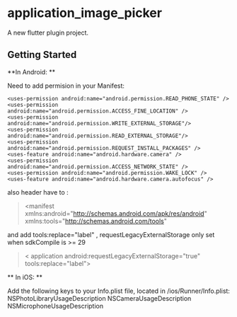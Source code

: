 # application_image_picker

A new flutter plugin project.

## Getting Started

**In Android: **

Need to add permision in your Manifest:
  >  <uses-permission android:name="android.permission.INTERNET" />
  >  <uses-permission android:name="android.permission.CAMERA" />
    <uses-permission android:name="android.permission.READ_PHONE_STATE" />
    <uses-permission android:name="android.permission.ACCESS_FINE_LOCATION" />
    <uses-permission android:name="android.permission.WRITE_EXTERNAL_STORAGE"/>
    <uses-permission android:name="android.permission.READ_EXTERNAL_STORAGE"/>
    <uses-permission android:name="android.permission.REQUEST_INSTALL_PACKAGES" />
    <uses-feature android:name="android.hardware.camera" />
    <uses-permission android:name="android.permission.ACCESS_NETWORK_STATE" />
    <uses-permission android:name="android.permission.WAKE_LOCK" />
    <uses-feature android:name="android.hardware.camera.autofocus" />
    
also header have to : 
> <manifest xmlns:android="http://schemas.android.com/apk/res/android"
    xmlns:tools="http://schemas.android.com/tools"
    
and add tools:replace="label" , requestLegacyExternalStorage only set when sdkCompile is >= 29 
  >  < application
         android:requestLegacyExternalStorage="true"
        tools:replace="label">


** In iOS: **

Add the following keys to your Info.plist file, located in <project root>/ios/Runner/Info.plist:
  NSPhotoLibraryUsageDescription
  NSCameraUsageDescription
  NSMicrophoneUsageDescription
